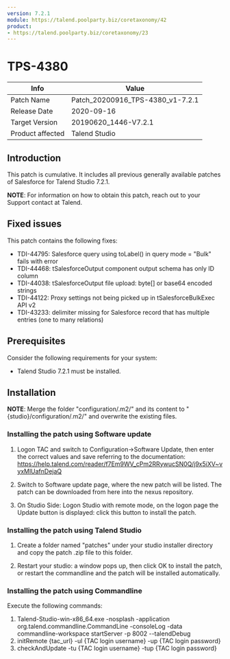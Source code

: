 ```yaml
---
version: 7.2.1
module: https://talend.poolparty.biz/coretaxonomy/42
product:
- https://talend.poolparty.biz/coretaxonomy/23
---
```


# TPS-4380

| Info             | Value |
| ---------------- | ---------------- |
| Patch Name       | Patch\_20200916\_TPS-4380\_v1-7.2.1 |
| Release Date     | 2020-09-16 |
| Target Version   | 20190620_1446-V7.2.1 |
| Product affected | Talend Studio |

## Introduction
This patch is cumulative. It includes all previous generally available patches of Salesforce for Talend Studio 7.2.1.

**NOTE**: For information on how to obtain this patch, reach out to your Support contact at Talend.

## Fixed issues

This patch contains the following fixes:

- TDI-44795: Salesforce query using toLabel() in query mode = "Bulk" fails with error
- TDI-44468: tSalesforceOutput component output schema has only ID column
- TDI-44038: tSalesforceOutput file upload: byte[] or base64 encoded strings
- TDI-44122: Proxy settings not being picked up in tSalesforceBulkExec API v2
- TDI-43233: delimiter missing for Salesforce record that has multiple entries (one to many relations)

## Prerequisites

Consider the following requirements for your system:

- Talend Studio 7.2.1 must be installed.

## Installation

**NOTE**: Merge the folder "configuration/.m2/" and its content to "{studio}/configuration/.m2/" and overwrite the existing files.

### Installing the patch using Software update

1) Logon TAC and switch to Configuration->Software Update, then enter the correct values and save referring to the documentation: https://help.talend.com/reader/f7Em9WV_cPm2RRywucSN0Q/j9x5iXV~vyxMlUafnDejaQ

2) Switch to Software update page, where the new patch will be listed. The patch can be downloaded from here into the nexus repository.

3) On Studio Side: Logon Studio with remote mode, on the logon page the Update button is displayed: click this button to install the patch.

### Installing the patch using Talend Studio

1) Create a folder named "patches" under your studio installer directory and copy the patch .zip file to this folder.

2) Restart your studio: a window pops up, then click OK to install the patch, or restart the commandline and the patch will be installed automatically.

### Installing the patch using Commandline

Execute the following commands:

1. Talend-Studio-win-x86_64.exe -nosplash -application org.talend.commandline.CommandLine -consoleLog -data commandline-workspace startServer -p 8002 --talendDebug
2. initRemote {tac_url} -ul {TAC login username} -up {TAC login password}
3. checkAndUpdate -tu {TAC login username} -tup {TAC login password}


